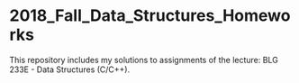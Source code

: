 # 2018_Fall_Data_Structures_Homeworks
This repository includes my solutions to assignments of the lecture: BLG 233E - Data Structures (C/C++).
